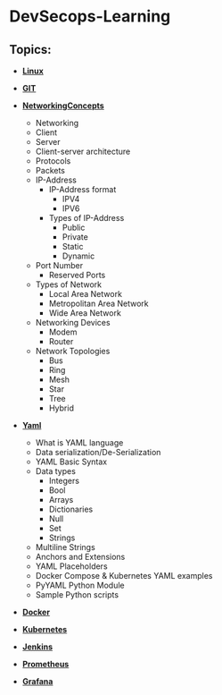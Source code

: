 # DevSecops-Learning

Topics:
-----------

- [**Linux**](https://github.com/pknviki95/DevSecops-Learning/tree/main/Linux)

- [**GIT**](https://github.com/pknviki95/DevSecops-Learning/tree/main/GIT)

- [**NetworkingConcepts**](https://github.com/pknviki95/DevSecops-Learning/tree/main/NetworkingConcepts)
    - Networking
    - Client
    - Server
    - Client-server architecture
    - Protocols
    - Packets
    - IP-Address
        - IP-Address format
            - IPV4
            - IPV6
        - Types of IP-Address 
            - Public
            - Private 
            - Static 
            - Dynamic   
    - Port Number
        - Reserved Ports
    - Types of Network
        - Local Area Network
        - Metropolitan Area Network
        - Wide Area Network
    - Networking Devices
        - Modem
        - Router
    - Network Topologies
        - Bus
        - Ring
        - Mesh
        - Star
        - Tree
        - Hybrid

- [**Yaml**](https://github.com/pknviki95/DevSecops-Learning/tree/main/Yaml)
    - What is YAML language
    - Data serialization/De-Serialization
    - YAML Basic Syntax
    - Data types
        - Integers
        - Bool
        - Arrays
        - Dictionaries
        - Null
        - Set
        - Strings
    - Multiline Strings
    - Anchors and Extensions
    - YAML Placeholders
    - Docker Compose & Kubernetes YAML examples
    - PyYAML Python Module
    - Sample Python scripts

- [**Docker**](https://github.com/pknviki95/DevSecops-Learning/tree/main/Docker)

- [**Kubernetes**](https://github.com/pknviki95/DevSecops-Learning/tree/main/Kubernetes)

- [**Jenkins**](https://github.com/pknviki95/DevSecops-Learning/tree/main/Jenkins)

- [**Prometheus**](https://github.com/pknviki95/DevSecops-Learning/tree/main/Prometheus)

- [**Grafana**](https://github.com/pknviki95/DevSecops-Learning/tree/main/Grafana)

